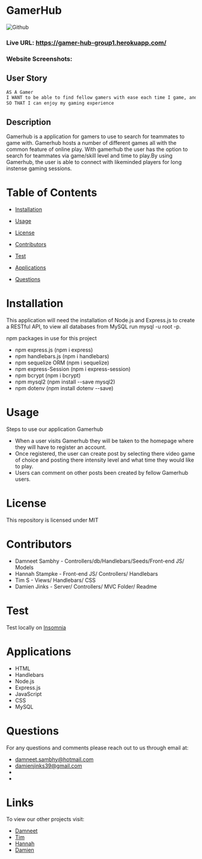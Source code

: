 # GamerHub

![Github](https://img.shields.io/badge/license-MIT-yellow.svg)

### Live URL: https://gamer-hub-group1.herokuapp.com/
### Website Screenshots: 

## User Story 
```md
AS A Gamer
I WANT to be able to find fellow gamers with ease each time I game, and be able to link up gaming sessions with other gamers who are equal to my skill level
SO THAT I can enjoy my gaming experience
```

## Description

Gamerhub is a application for gamers to use to search for teammates to game with.
Gamerhub hosts a number of different games all with the common feature of online play. With gamerhub the user has the option to search for teammates via game/skill level and time to play.By using Gamerhub, the user is able to connect with likeminded players for long instense gaming sessions. 



# Table of Contents

- [Installation](#installation)

- [Usage](#usage)

- [License](#license)

- [Contributors](#contributors)

- [Test](#test)

- [Applications](#applications)

- [Questions](#questions)


# Installation

This application will need the installation of Node.js and Express.js to create a RESTful API, to view all databases from MySQL run mysql -u root -p.

npm packages in use for this project

- npm express.js (npm i express)
- npm handlebars.js (npm i handlebars)
- npm sequelize ORM (npm i sequelize)
- npm express-Session (npm i express-session)
- npm bcrypt (npm i bcrypt)
- npm mysql2 (npm install --save mysql2)
- npm dotenv (npm install dotenv --save)



# Usage

Steps to use our application Gamerhub

- When a user visits Gamerhub they will be taken to the homepage where they will have to register an account.
- Once registered, the user can create post by selecting there video game of choice and posting there intensity level and what time they would like to play.
- Users can comment on other posts been created by fellow Gamerhub users.


# License 

This repository is licensed under MIT


# Contributors
- Damneet Sambhy - Controllers/db/Handlebars/Seeds/Front-end JS/ Models
- Hannah Stampke - Front-end JS/ Controllers/ Handlebars
- Tim S - Views/ Handlebars/ CSS
- Damien Jinks - Server/ Controllers/ MVC Folder/ Readme


# Test

Test locally on [Insomnia](https://insomnia.rest/])


# Applications
- HTML
- Handlebars
- Node.js
- Express.js
- JavaScript
- CSS
- MySQL


# Questions 
For any questions and comments please reach out to us through email at:
- damneet.sambhy@hotmail.com
- damienjinks39@gmail.com
- 
- 


# Links
To view our other projects visit:
- [Damneet](https://github.com/daman29) 
- [Tim](https://github.com/Tim-Adcoder)
- [Hannah](https://github.com/HannahStampke)
- [Damien](https://github.com/Djinksy)
